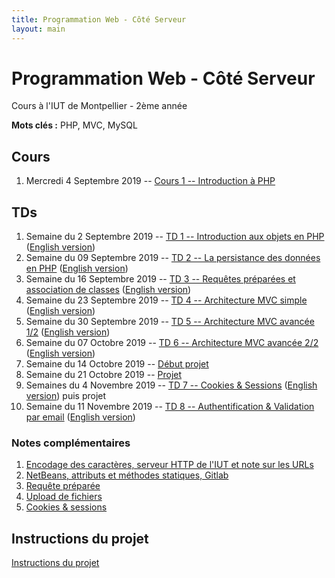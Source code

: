 ```yaml
---
title: Programmation Web - Côté Serveur
layout: main
---
```


# Programmation Web - Côté Serveur
Cours à l'IUT de Montpellier - 2ème année

**Mots clés :** PHP, MVC, MySQL

## Cours

1. Mercredi 4 Septembre 2019 -- [Cours 1 -- Introduction à PHP](classes/class1.html)

## TDs

1. Semaine du 2 Septembre 2019 -- [TD 1 -- Introduction aux objets en PHP](tutorials/tutorial1.html) ([English version](tutorials/tutorial1-en.html))
1. Semaine du 09 Septembre 2019 -- [TD 2 -- La persistance des données en PHP](tutorials/tutorial2.html) ([English version](tutorials/tutorial2-en.html))
1. Semaine du 16 Septembre 2019 -- [TD 3 -- Requêtes préparées et association de classes](tutorials/tutorial3.html) ([English version](tutorials/tutorial3-en.html))
1. Semaine du 23 Septembre 2019 --  [TD 4 -- Architecture MVC simple](tutorials/tutorial4.html) ([English version](tutorials/tutorial4-en.html))
1. Semaine du 30 Septembre 2019 -- [TD 5 -- Architecture MVC avancée 1/2](tutorials/tutorial5.html) ([English version](tutorials/tutorial5-en.html))
1. Semaine du 07 Octobre 2019 --  [TD 6 -- Architecture MVC avancée 2/2](tutorials/tutorial6.html) ([English version](tutorials/tutorial6-en.html))
1. Semaine du 14 Octobre 2019 --  [Début projet](projet.html)
1. Semaine du 21 Octobre 2019 -- [Projet](projet.html)
1. Semaines du 4 Novembre 2019 --
   [TD 7 -- Cookies & Sessions](tutorials/tutorial7.html) ([English version](tutorials/tutorial7-en.html)) puis projet
1. Semaine du 11 Novembre 2019 --
   [TD 8 -- Authentification & Validation par email](tutorials/tutorial8.html) ([English version](tutorials/tutorial8-en.html))
<!--    puis projet -->
<!-- 1. Semaine du 18 Novembre 2019 -- 3h projet -->
<!-- 1. Semaine du 25 Novembre 2019 -- 3h projet -->
<!-- 1. Semaine du 2 Décembre 2019 -- 3h projet -->
<!-- 1. Semaine du 09 Décembre 2019 -- soutenances du projet -->

### Notes complémentaires

1. [Encodage des caractères, serveur HTTP de l'IUT et note sur les URLs]({{site.baseurl}}/assets/tut1-complement.html)
2. [NetBeans, attributs et méthodes statiques, Gitlab]({{site.baseurl}}/assets/tut2-complement.html)
3. [Requête préparée]({{site.baseurl}}/assets/tut3-complement.html)
4. [Upload de fichiers]({{site.baseurl}}/assets/tut4-complement.html)
5. [Cookies & sessions]({{site.baseurl}}/assets/tut7-complement.html)


## Instructions du projet

[Instructions du projet](projet.html)


<!-- ## Chat -->

<!-- Le chat -->
<!-- [gitter.im/romainlebreton/ProgWeb-CoteServeur ![Join the chat at https://gitter.im/romainlebreton/ProgWeb-CoteServeur](https://badges.gitter.im/romainlebreton/ProgWeb-CoteServeur.svg)](https://gitter.im/romainlebreton/ProgWeb-CoteServeur) -->
<!-- vous permet de discuter au sujet de ce cours à tout moment (nécessite un compte GitHub ou Twitter). -->

